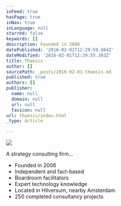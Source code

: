 ```yaml
---
inFeed: true
hasPage: true
inNav: true
inLanguage: null
starred: false
keywords: []
description: Founded in 2006
datePublished: '2016-02-01T12:29:59.864Z'
dateModified: '2016-02-01T12:29:55.383Z'
title: Thaesis
author: []
sourcePath: _posts/2016-02-01-thaesis.md
published: true
authors: []
publisher:
  name: null
  domain: null
  url: null
  favicon: null
url: thaesis/index.html
_type: Article

---
```

![](https://the-grid-user-content.s3-us-west-2.amazonaws.com/196cc7ea-68e2-494e-a2c1-e6c67bae3660.JPG)

A strategy consulting firm... 

* Founded in 2006
* Independent and fact-based
* Boardroom facilitators 
* Expert technology knowledge
* Located in Hilversum, nearby
Amsterdam
* 250 completed consultancy projects